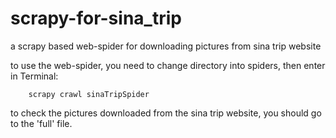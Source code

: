 # scrapy-for-sina_trip

a scrapy based web-spider for downloading pictures from sina trip website

to use the web-spider, you need to change directory into spiders, then enter in Terminal:<br>
```
    scrapy crawl sinaTripSpider
```    
to check the pictures downloaded from the sina trip website, you should go to the 'full' file.
